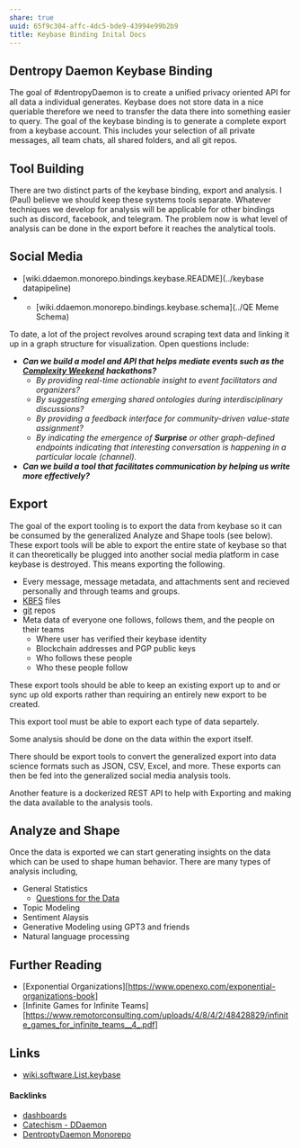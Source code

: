 ```yaml
---
share: true
uuid: 65f9c304-affc-4dc5-bde9-43994e99b2b9
title: Keybase Binding Inital Docs
---
```

## Dentropy Daemon Keybase Binding

The goal of #dentropyDaemon is to create a unified privacy oriented API for all data a individual generates. Keybase does not store data in a nice queriable therefore we need to transfer the data there into something easier to query. The goal of the keybase binding is to generate a complete export from a keybase account. This includes your selection of all private messages, all team chats, all shared folders, and all git repos.

## Tool Building

There are two distinct parts of the keybase binding, export and analysis. I (Paul) believe we should keep these systems tools separate. Whatever techniques we develop for analysis will be applicable for other bindings such as discord, facebook, and telegram. The problem now is what level of analysis can be done in the export before it reaches the analytical tools.

## Social Media

* [wiki.ddaemon.monorepo.bindings.keybase.README](../keybase datapipeline)
* * [wiki.ddaemon.monorepo.bindings.keybase.schema](../QE Meme Schema)

To date, a lot of the project revolves around scraping text data and linking it up in a graph structure for visualization. Open questions include:
* ***Can we build a model and API that helps mediate events such as the **[Complexity Weekend](https://www.ComplexityWeekend.com)** hackathons?***
  + *By providing real-time actionable insight to event facilitators and organizers?*
  + *By suggesting emerging shared ontologies during interdisciplinary discussions?*
  + *By providing a feedback interface for community-driven value-state assignment?*
  + *By indicating the emergence of **Surprise** or other graph-defined endpoints indicating that interesting conversation is happening in a particular locale (channel).*
* ***Can we build a tool that facilitates communication by helping us write more effectively?***

## Export

The goal of the export tooling is to export the data from keybase so it can be consumed by the generalized Analyze and Shape tools (see below). These export tools will be able to export the entire state of keybase so that it can theoretically be plugged into another social media platform in case keybase is destroyed. This means exporting the following.

* Every message, message metadata, and attachments sent and recieved personally and through teams and groups. 
* [KBFS](https://book.keybase.io/docs/files) files
* [git](https://book.keybase.io/git) repos
* Meta data of everyone one follows, follows them, and the people on their teams
  * Where user has verified their keybase identity
  * Blockchain addresses and PGP public keys 
  * Who follows these people
  * Who these people follow

These export tools should be able to keep an existing export up to and or sync up old exports rather than requiring an entirely new export to be created.

This export tool must be able to export each type of data separtely.

Some analysis should be done on the data within the export itself.

There should be export tools to convert the generalized export into data science formats such as JSON, CSV, Excel, and more. These exports can then be fed into the generalized social media analysis tools.

Another feature is a dockerized REST API to help with Exporting and making the data available to the analysis tools.

## Analyze and Shape

Once the data is exported we can start generating insights on the data which can be used to shape human behavior. There are many types of analysis including,

* General Statistics
  * [Questions for the Data](../e8844eeb-76f6-4df1-b639-dc776b63ffc1)
* Topic Modeling
* Sentiment Alaysis
* Generative Modeling using GPT3 and friends
* Natural language processing


## Further Reading

* [Exponential Organizations][https://www.openexo.com/exponential-organizations-book] 
* [Infinite Games for Infinite Teams][https://www.remotorconsulting.com/uploads/4/8/4/2/48428829/infinite_games_for_infinite_teams__4_.pdf] 

## Links

* [wiki.software.List.keybase](../.md)


#### Backlinks

* [dashboards](/f50c8a78-ae51-42a0-a1e7-4de6e2db668d)
* [Catechism - DDaemon](/89182d9f-ab57-497c-96c6-0aff10c6724d)
* [DentroptyDaemon Monorepo](/b6cdc671-377e-4b01-b0f8-6a2849e84405)